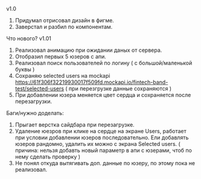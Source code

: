 v1.0
1. Придумал отрисовал дизайн в фигме.
2. Заверстал и разбил по компонентам.

Что нового? v1.01
1. Реализовал анимацию при ожидании даных от сервера.
2. Отобразил первых 5 юзеров с апи.
3. Реализовал поиск пользователей по логину ( с большой/маленькой буквы )
4. Сохраняю selected users на mockapi https://61f306f32219930017f509fd.mockapi.io/fintech-band-test/selected-users
 ( при перезгрузке данные сохраняются )
6. При добавлении юзера меняется цвет сердца и сохраняется после перезагрузки.


Баги/нужно доделать:
1. Прыгает верстка сайдбара при перезагрузке.
2. Удаление юезров при клике на сердце на экране Users, работает при условии добавлении юзеров
	последовательно. Ели добавлять юзеров рандомно, удалить их можно с экрана Selected users.
( причина: нельзя добавть новый параметр в апи с юзерами, чтоб по нему сделать проверку )
3. Не понял откуда вытягивать доп. данные по юзеру, по этому пока не реализовал. 
